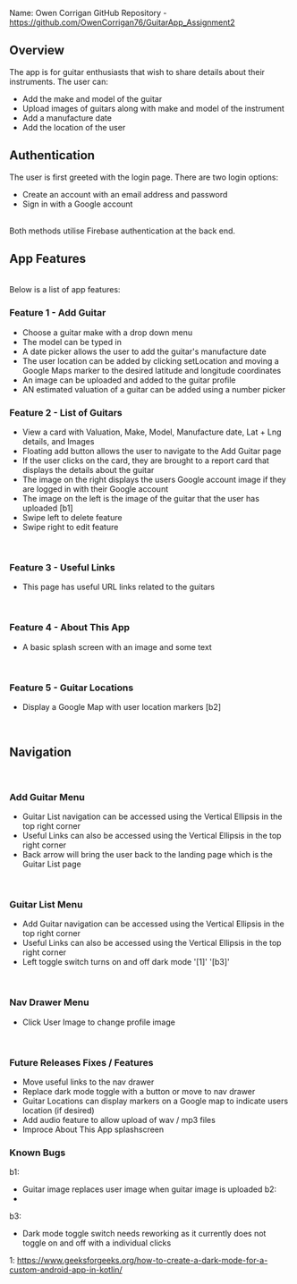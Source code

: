 Name: Owen Corrigan
GitHub Repository - https://github.com/OwenCorrigan76/GuitarApp_Assignment2

## Overview
The app is for guitar enthusiasts that wish to share details about their instruments. 
The user can:
+ Add the make and model of the guitar
+ Upload images of guitars along with make and model of the instrument
+ Add a manufacture date
+ Add the location of the user

## Authentication
The user is first greeted with the login page. There are two login options:
+ Create an account with an email address and password
+ Sign in with a Google account

<br/>
Both methods utilise Firebase authentication at the back end. 

<br/>

## App Features
<br/>
Below is a list of app features:

### Feature 1 - Add Guitar
+ Choose a guitar make with a drop down menu
+ The model can be typed in
+ A date picker allows the user to add the guitar's manufacture date
+ The user location can be added by clicking setLocation and moving a Google Maps marker to the desired latitude and longitude coordinates
+ An image can be uploaded and added to the guitar profile
+ AN estimated valuation of a guitar can be added using a number picker
  <br/>

### Feature 2 - List of Guitars  
+ View a card with Valuation, Make, Model, Manufacture date, Lat + Lng details, and Images 
+ Floating add button allows the user to navigate to the Add Guitar page
+ If the user clicks on the card, they are brought to a report card that displays the details about the guitar
+ The image on the right displays the users Google account image if they are logged in with their Google account
+ The image on the left is the image of the guitar that the user has uploaded [b1]
+ Swipe left to delete feature 
+ Swipe right to edit feature
<br/>

### Feature 3 - Useful Links
+ This page has useful URL links related to the guitars
<br/>

### Feature 4 - About This App
+ A basic splash screen with an image and some text
<br/>

### Feature 5 - Guitar Locations
+ Display a Google Map with user location markers [b2]
<br/>

## Navigation
<br/>

### Add Guitar Menu
+ Guitar List navigation can be accessed using the Vertical Ellipsis in the top right corner
+ Useful Links can also be accessed using the Vertical Ellipsis in the top right corner
+ Back arrow will bring the user back to the landing page which is the Guitar List page
<br/>

### Guitar List Menu
+ Add Guitar navigation can be accessed using the Vertical Ellipsis in the top right corner
+ Useful Links can also be accessed using the Vertical Ellipsis in the top right corner
+ Left toggle switch turns on and off dark mode '[1]' '[b3]'

<br/>

### Nav Drawer Menu
+ Click User Image to change profile image
<br/>

### Future Releases Fixes / Features
+ Move useful links to the nav drawer
+ Replace dark mode toggle with a button or move to nav drawer
+ Guitar Locations can display markers on a Google map to indicate users location (if desired)
+ Add audio feature to allow upload of wav / mp3 files
+ Improce About This App splashscreen

### Known Bugs
b1:
+ Guitar image replaces user image when guitar image is uploaded
b2:
+ 
b3:
+ Dark mode toggle switch needs reworking as it currently does not toggle on and off with a individual clicks


1: https://www.geeksforgeeks.org/how-to-create-a-dark-mode-for-a-custom-android-app-in-kotlin/